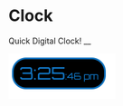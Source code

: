 # Clock
Quick Digital Clock! __

![alt text](https://github.com/AnimalFace/Clock/blob/master/sample.png?raw=true)
